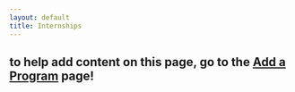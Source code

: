 ```yaml
---
layout: default
title: Internships
---
```


## to help add content on this page, go to the [Add a Program](add.md) page!